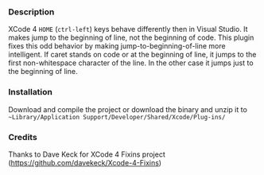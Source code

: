 ### Description

XCode 4 `HOME` (`ctrl-left`) keys behave differently then in Visual Studio. It makes jump to the beginning of line, not the beginning of code. This plugin fixes this odd behavior by making jump-to-beginning-of-line more intelligent. If caret stands on code or at the beginning of line, it jumps to the first non-whitespace character of the line. In the other case it jumps just to the beginning of line.

### Installation

Download and compile the project or download the binary and unzip it to `~Library/Application Support/Developer/Shared/Xcode/Plug-ins/`

### Credits

Thanks to Dave Keck for XCode 4 Fixins project (https://github.com/davekeck/Xcode-4-Fixins)